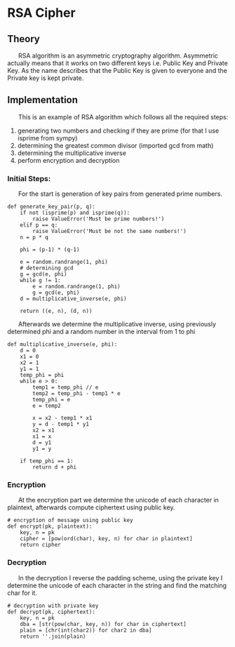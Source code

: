 # RSA Cipher

## Theory

&ensp;&ensp;&ensp; RSA algorithm is an asymmetric cryptography algorithm. Asymmetric actually means that it works on two different keys i.e. Public Key and Private Key. As the name describes that the Public Key is given to everyone and the Private key is kept private.

## Implementation

&ensp;&ensp;&ensp; This is an example of RSA algorithm which follows all the required steps:

1. generating two numbers and checking if they are prime (for that I use isprime from sympy)
2. determining the greatest common divisor (imported gcd from math)
3. determining the multiplicative inverse
4. perform encryption and decryption

### Initial Steps:

&ensp;&ensp;&ensp; For the start is generation of key pairs from generated prime numbers.

```
def generate_key_pair(p, q):
    if not (isprime(p) and isprime(q)):
        raise ValueError('Must be prime numbers!')
    elif p == q:
        raise ValueError('Must be not the same numbers!')
    n = p * q

    phi = (p-1) * (q-1)

    e = random.randrange(1, phi)
    # determining gcd
    g = gcd(e, phi)
    while g != 1:
        e = random.randrange(1, phi)
        g = gcd(e, phi)
    d = multiplicative_inverse(e, phi)

    return ((e, n), (d, n))
```

&ensp;&ensp;&ensp; Afterwards we determine the multiplicative inverse, using previously determined phi and a random number in the interval from 1 to phi

```
def multiplicative_inverse(e, phi):
    d = 0
    x1 = 0
    x2 = 1
    y1 = 1
    temp_phi = phi
    while e > 0:
        temp1 = temp_phi // e
        temp2 = temp_phi - temp1 * e
        temp_phi = e
        e = temp2

        x = x2 - temp1 * x1
        y = d - temp1 * y1
        x2 = x1
        x1 = x
        d = y1
        y1 = y

    if temp_phi == 1:
        return d + phi
```

### Encryption

&ensp;&ensp;&ensp; At the encryption part we determine the unicode of each character in plaintext, afterwards compute ciphertext using public key.

```
# encryption of message using public key
def encrypt(pk, plaintext):
    key, n = pk
    cipher = [pow(ord(char), key, n) for char in plaintext]
    return cipher
```

### Decryption

&ensp;&ensp;&ensp; In the decryption I reverse the padding scheme, using the private key I determine the unicode of each character in the string and find the matching char for it.

```
# decryption with private key
def decrypt(pk, ciphertext):
    key, n = pk
    dba = [str(pow(char, key, n)) for char in ciphertext]
    plain = [chr(int(char2)) for char2 in dba]
    return ''.join(plain)
```
